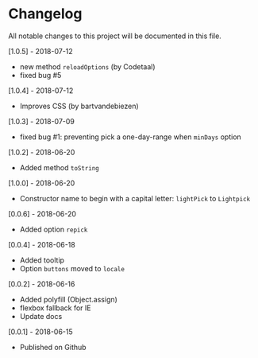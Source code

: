# Changelog
All notable changes to this project will be documented in this file.

[1.0.5] - 2018-07-12
* new method `reloadOptions` (by Codetaal)
* fixed bug #5

[1.0.4] - 2018-07-12
* Improves CSS (by bartvandebiezen)

[1.0.3] - 2018-07-09
* fixed bug #1: preventing pick a one-day-range when `minDays` option

[1.0.2] - 2018-06-20
* Added method `toString`

[1.0.0] - 2018-06-20
* Constructor name to begin with a capital letter: `lightPick` to `Lightpick`

[0.0.6] - 2018-06-20
* Added option `repick` 

[0.0.4] - 2018-06-18
* Added tooltip
* Option `buttons` moved to `locale`

[0.0.2] - 2018-06-16
* Added polyfill (Object.assign)
* flexbox fallback for IE
* Update docs

[0.0.1] - 2018-06-15
* Published on Github